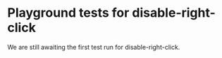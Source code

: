 # Playground tests for disable-right-click
We are still awaiting the first test run for disable-right-click.
